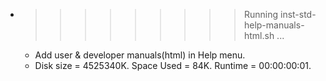* >>>>>>>>> Running inst-std-help-manuals-html.sh ...
  * Add user & developer manuals(html) in Help menu.
  * Disk size = 4525340K. Space Used = 84K. Runtime = 00:00:00:01.
